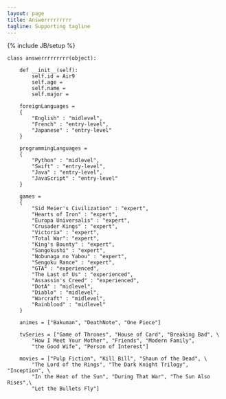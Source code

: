 ```yaml
---
layout: page
title: Answerrrrrrrrr
tagline: Supporting tagline
---
```

{% include JB/setup %}



 
    
    class answerrrrrrrrr(object):
    	
    	def __init__(self):
    		self.id = Air9
    		self.age = 
    		self.name = 
    		self.major = 
    	
    	foreignLanguages =
    	{
    		"English" : "midlevel",
    		"French" : "entry-level",
    		"Japanese" : "entry-level"
    	}
    	
    	programmingLanguages =
    	{
    		"Python" : "midlevel",
    		"Swift" : "entry-level",
    		"Java" : "entry-level",
    		"JavaScript" : "entry-level"
    	}
    	
    	games =
    	{
    		"Sid Meier's Civilization" : "expert",
    		"Hearts of Iron" : "expert",
    		"Europa Universalis" : "expert",
    		"Crusader Kings" : "expert",
    		"Victoria" : "expert",
    		"Total War": "expert",
    		"King's Bounty" : "expert",
    		"Sangokushi" : "expert",
    		"Nobunaga no Yabou" : "expert",
    		"Sengoku Rance" : "expert",
    		"GTA" : "experienced",
    		"The Last of Us" : "experienced",
    		"Assassin's Creed" : "experienced", 
    		"DotA" : "midlevel",
    		"Diablo" : "midlevel",
    		"Warcraft" : "midlevel",
    		"Rainblood" : "midlevel"
    	}
    	
    	animes = ["Bakuman", "DeathNote", "One Piece"]
    	
    	tvSeries = ["Game of Thrones", "House of Card", "Breaking Bad", \
    		"How I Meet Your Mother", "Friends", "Modern Family",
    		"the Good Wife", "Person of Interest"]
    	
    	movies = ["Pulp Fiction", "Kill Bill", "Shaun of the Dead", \
    		"The Lord of the Rings", "The Dark Knight Trilogy", "Inception", \
    		"In the Heat of the Sun", "During That War", "The Sun Also Rises",\
    		"Let the Bullets Fly"]
    	